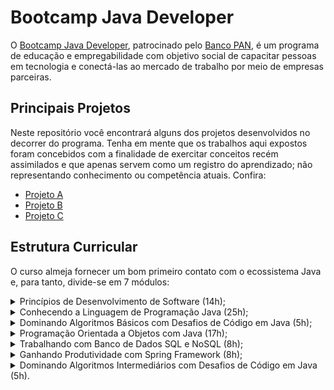 # Bootcamp Java Developer

O [Bootcamp Java Developer](https://web.dio.me/track/banco-pan-java-developer), patrocinado pelo [Banco PAN](https://www.bancopan.com.br/), é um programa de educação e empregabilidade com objetivo social de capacitar pessoas em tecnologia e conectá-las ao mercado de trabalho por meio de empresas parceiras. 

## Principais Projetos
Neste repositório você encontrará alguns dos projetos desenvolvidos no decorrer do programa. Tenha em mente que os trabalhos aqui expostos foram concebidos com a finalidade de exercitar conceitos recém assimilados e que apenas servem como um registro do aprendizado; não representando conhecimento ou competência atuais. Confira:

- [Projeto A](https://github.com/rodrigodelai/dio-java-developer)
- [Projeto B](https://github.com/rodrigodelai/dio-java-developer)
- [Projeto C](https://github.com/rodrigodelai/dio-java-developer)

## Estrutura Curricular
O curso almeja fornecer um bom primeiro contato com o ecossistema Java e, para tanto, divide-se em 7 módulos:

<details> 
    <summary> Princípios de Desenvolvimento de Software (14h); </summary>
    <ul>
        <li> Introdução ao Pensamento Computacional (5h); </li>
        <li> Trabalhando em Equipes Ágeis (3h); </li>
        <li> Introdução ao Git e Github (3h); </li>
        <li> Como entregar seus Desafios de Projeto (1h); </li>
        <li> Desafio: Criando seu Primeiro Repositório no Github (2h). </li>
    </ul>
</details>
<details> 
    <summary> Conhecendo a Linguagem de Programação Java (25h); </summary>
    <ul>
        <li> Dominando IDEs (4h); </li>
        <li> Aprendendo a Sintaxe (5h); </li>
        <li> Lógica Condicional e Controle de Fluxos (2h); </li>
        <li> Estruturas de Repetição e Arrays (3h); </li>
        <li> Estruturas de Dados (9h); </li>
        <li> Entendendo Métodos (2h). </li>
    </ul>
</details>
<details> 
    <summary> Dominando Algoritmos Básicos com Desafios de Código em Java (5h); </summary>
    <ul>
        <li> Desafio: Fábrica de Carros (1h); </li>
        <li> Desafio: Imprimindo Positivos e Média (1h); </li>
        <li> Desafio: Soma de H com N Termos (1h); </li>
        <li> Desafio: Dragão! (1h); </li>
        <li> Desafio: Fibonacci (1h). </li>
    </ul>
</details>
<details> 
    <summary> Programação Orientada a Objetos com Java (17h); </summary>
    <ul>
        <li> Orientação a Objetos (4h); </li>
        <li> Trabalhando com Collections (4h); </li>
        <li> Debugging (1h); </li>
        <li> Tratamento de Exceções (2h); </li>
        <li> Gerenciamento de Dependências e Build com Maven (2h); </li>
        <li> Testes Unitários com JUnit (2h); </li>
        <li> Desafio: Abstraindo um Bootcamp com Orientação a Objetos (2h). </li>
    </ul>
</details>
<details> 
    <summary> Trabalhando com Banco de Dados SQL e NoSQL (8h); </summary>
    <ul>
        <li> Primeiros Passos com SQL (4h); </li>
        <li> Introdução ao MongoDB e Bancos de Dados NoSQL (3h); </li>
        <li> Desafio: Boas Práticas com DynamoDB (1h). </li>
    </ul>
</details>
<details> 
    <summary> Ganhando Produtividade com Spring Framework (8h); </summary>
    <ul>
        <li> Protocolos de Comunicação da Internet (3h); </li>
        <li> Imersão com Spring Boot (3h); </li>
        <li> Criando uma API REST Documentada com Spring Web e Swagger (2h); </li>
        <li> Adicionando Segurança a uma API REST com Spring Security (2h); </li>
        <li> Conhecendo Spring Data JPA na Prática (1h); </li>
        <li> Criando uma API REST Conectada ao Amazon RDS (5h); </li>
        <li> Desafio: Explorando Padrões de Projeto na Prática (2h). </li>
    </ul>
</details>
<details> 
    <summary> Dominando Algoritmos Intermediários com Desafios de Código em Java (5h). </summary>
    <ul>
        <li> Desafio: Animal (1h); </li>
        <li> Desafio: Quitanda do Seu Zé (1h); </li>
        <li> Desafio: Triângulo (1h); </li>
        <li> Desafio: Conta Espaço e Vogais (1h); </li>
        <li> Desafio: Taxa de Imposto de Renda (1h); </li>
    </ul>
</details>
